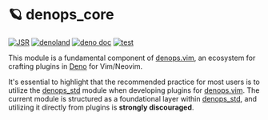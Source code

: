 # 🪐 denops_core

[![JSR](https://jsr.io/badges/@denops/core)](https://jsr.io/@denops/core)
[![denoland](https://img.shields.io/github/v/release/vim-denops/deno-denops-core?logo=deno&label=denoland)](https://deno.land/x/denops_core)
[![deno doc](https://doc.deno.land/badge.svg)](https://doc.deno.land/https/deno.land/x/denops_core/mod.ts)
[![test](https://github.com/vim-denops/deno-denops/workflows/test/badge.svg)](https://github.com/vim-denops/deno-denops/actions?query=workflow%3Atest)

This module is a fundamental component of [denops.vim], an ecosystem for
crafting plugins in [Deno] for Vim/Neovim.

It's essential to highlight that the recommended practice for most users is to
utilize the [denops_std] module when developing plugins for [denops.vim]. The
current module is structured as a foundational layer within [denops_std], and
utilizing it directly from plugins is **strongly discouraged**.

[deno]: https://deno.land/
[denops.vim]: https://github.com/vim-denops/denops.vim
[denops_std]: https://deno.land/x/denops_std
